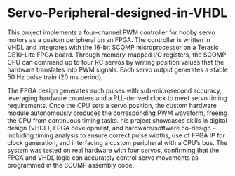 # Servo-Peripheral-designed-in-VHDL

This project implements a four-channel PWM controller for hobby servo motors as a custom peripheral on an FPGA. The controller is written in VHDL and integrates with the 16-bit SCOMP microprocessor on a Terasic DE10-Lite FPGA board. Through memory-mapped I/O registers, the SCOMP CPU can command up to four RC servos by writing position values that the hardware translates into PWM signals. Each servo output generates a stable 50 Hz pulse train (20 ms period). 

 The FPGA design generates such pulses with sub-microsecond accuracy, leveraging hardware counters and a PLL-derived clock to meet servo timing requirements. Once the CPU sets a servo position, the custom hardware module autonomously produces the corresponding PWM waveform, freeing the CPU from continuous timing tasks. his project showcases skills in digital design (VHDL), FPGA development, and hardware/software co-design – including timing analysis to ensure correct pulse widths, use of FPGA IP for clock generation, and interfacing a custom peripheral with a CPU’s bus. The system was tested on real hardware with four servos, confirming that the FPGA and VHDL logic can accurately control servo movements as programmed in the SCOMP assembly code.

 
